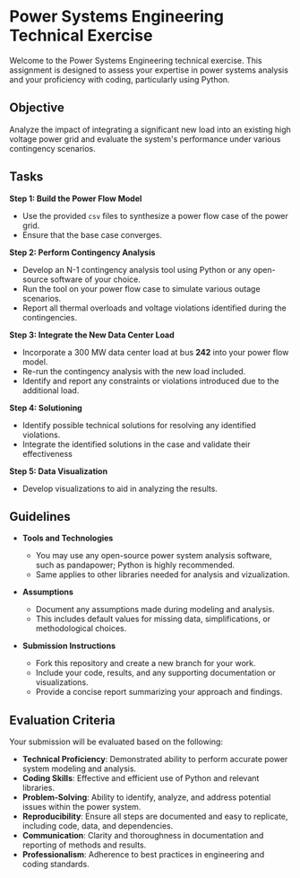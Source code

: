# Power Systems Engineering Technical Exercise

Welcome to the Power Systems Engineering technical exercise. This assignment is designed to assess your expertise in power systems analysis and your proficiency with coding, particularly using Python.

## Objective

Analyze the impact of integrating a significant new load into an existing high voltage power grid and evaluate the system's performance under various contingency scenarios.

## Tasks

**Step 1: Build the Power Flow Model**

- Use the provided `csv` files to synthesize a power flow case of the power grid.
- Ensure that the base case converges.

**Step 2: Perform Contingency Analysis**

- Develop an N-1 contingency analysis tool using Python or any open-source software of your choice.
- Run the tool on your power flow case to simulate various outage scenarios.
- Report all thermal overloads and voltage violations identified during the contingencies.

**Step 3: Integrate the New Data Center Load**

- Incorporate a 300 MW data center load at bus **242** into your power flow model.
- Re-run the contingency analysis with the new load included.
- Identify and report any constraints or violations introduced due to the additional load.

**Step 4: Solutioning**

- Identify possible technical solutions for resolving any identified violations.
- Integrate the identified solutions in the case and validate their effectiveness 

**Step 5: Data Visualization**

- Develop visualizations to aid in analyzing the results.

## Guidelines

- **Tools and Technologies**
  - You may use any open-source power system analysis software, such as pandapower; Python is highly recommended.
  - Same applies to other libraries needed for analysis and vizualization.

- **Assumptions**
  - Document any assumptions made during modeling and analysis.
  - This includes default values for missing data, simplifications, or methodological choices.

- **Submission Instructions**
  - Fork this repository and create a new branch for your work.
  - Include your code, results, and any supporting documentation or visualizations.
  - Provide a concise report summarizing your approach and findings.

## Evaluation Criteria

Your submission will be evaluated based on the following:

- **Technical Proficiency**: Demonstrated ability to perform accurate power system modeling and analysis.
- **Coding Skills**: Effective and efficient use of Python and relevant libraries.
- **Problem-Solving**: Ability to identify, analyze, and address potential issues within the power system.
- **Reproducibility**: Ensure all steps are documented and easy to replicate, including code, data, and dependencies.
- **Communication**: Clarity and thoroughness in documentation and reporting of methods and results.
- **Professionalism**: Adherence to best practices in engineering and coding standards.

